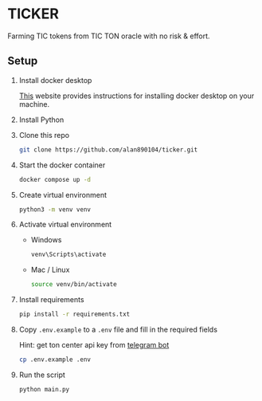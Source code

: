 # TICKER 

Farming TIC tokens from TIC TON oracle with no risk & effort.

## Setup

1. Install docker desktop
   
    [This](https://docs.docker.com/desktop/) website provides instructions for installing docker desktop on your machine. 
    
2. Install Python

3. Clone this repo

    ```bash
    git clone https://github.com/alan890104/ticker.git
    ```

4. Start the docker container

    ```bash
    docker compose up -d
    ```

5. Create virtual environment

    ```bash
    python3 -m venv venv
    ```

6. Activate virtual environment

    - Windows

        ```bash
        venv\Scripts\activate
        ```

    - Mac / Linux

        ```bash
        source venv/bin/activate
        ```

7. Install requirements

    ```bash
    pip install -r requirements.txt
    ```

8. Copy `.env.example` to a `.env` file and fill in the required fields

    Hint: get ton center api key from [telegram bot](https://t.me/tonapibot)

    ```bash
    cp .env.example .env
    ```

9.  Run the script

    ```bash
    python main.py
    ```
